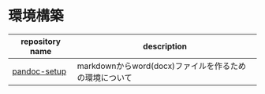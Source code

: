 # 環境構築
| repository name                                        | description                                      |
| --                                                     | --                                               |
| [pandoc-setup](https://github.com/msntts/pandoc-setup) | markdownからword(docx)ファイルを作るための環境について |
